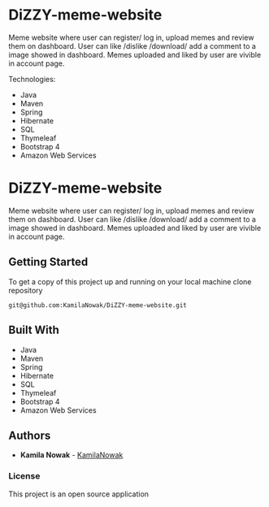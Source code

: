 # DiZZY-meme-website
Meme website where user can register/ log in, upload memes and review them on dashboard.
User can like /dislike /download/ add a comment to a image showed in dashboard. 
Memes uploaded and liked by user are vivible in account page.

Technologies:
- Java
- Maven
- Spring
- Hibernate 
- SQL
- Thymeleaf
- Bootstrap 4
- Amazon Web Services

# DiZZY-meme-website

Meme website where user can register/ log in, upload memes and review them on dashboard.
User can like /dislike /download/ add a comment to a image showed in dashboard. 
Memes uploaded and liked by user are vivible in account page.

## Getting Started

To get a copy of this project up and running on your local machine clone repository
```
git@github.com:KamilaNowak/DiZZY-meme-website.git
```
## Built With
- Java
- Maven
- Spring
- Hibernate 
- SQL
- Thymeleaf
- Bootstrap 4
- Amazon Web Services

## Authors

* **Kamila Nowak**  - [KamilaNowak](https://github.com/KamilaNowak)

### License

This project is an open source application
